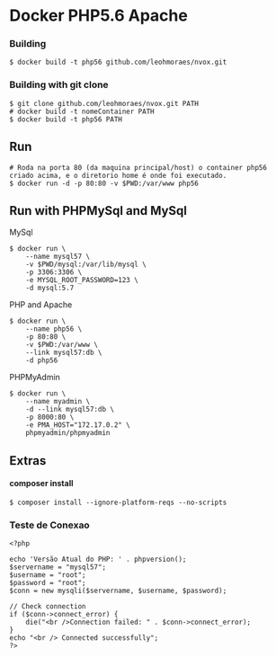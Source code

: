 # Docker PHP5.6 Apache

### Building 

    $ docker build -t php56 github.com/leohmoraes/nvox.git

### Building with git clone 

    $ git clone github.com/leohmoraes/nvox.git PATH
    # docker build -t nomeContainer PATH
    $ docker build -t php56 PATH


## Run
    # Roda na porta 80 (da maquina principal/host) o container php56 criado acima, e o diretorio home é onde foi executado.
    $ docker run -d -p 80:80 -v $PWD:/var/www php56

## Run with PHPMySql and MySql

MySql

    $ docker run \
        --name mysql57 \
        -v $PWD/mysql:/var/lib/mysql \
        -p 3306:3306 \
        -e MYSQL_ROOT_PASSWORD=123 \
        -d mysql:5.7

PHP and Apache

    $ docker run \
        --name php56 \
        -p 80:80 \
        -v $PWD:/var/www \
        --link mysql57:db \
        -d php56

PHPMyAdmin

    $ docker run \
        --name myadmin \
        -d --link mysql57:db \
        -p 8000:80 \
        -e PMA_HOST="172.17.0.2" \
        phpmyadmin/phpmyadmin

## Extras

#### composer install

    $ composer install --ignore-platform-reqs --no-scripts


### Teste de Conexao
````
<?php

echo 'Versão Atual do PHP: ' . phpversion();
$servername = "mysql57";
$username = "root";
$password = "root";
$conn = new mysqli($servername, $username, $password);

// Check connection
if ($conn->connect_error) {
    die("<br />Connection failed: " . $conn->connect_error);
}
echo "<br /> Connected successfully";
?>
````
